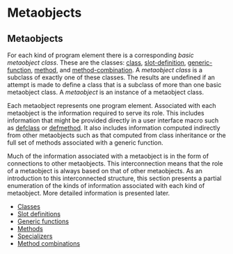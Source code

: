 Metaobjects
===========

Metaobjects
-----------

For each kind of program element there is a corresponding *basic metaobject class*. These are the classes: [class](class-class.md), [slot-definition](class-slot-definition.md), [generic-function](class-generic-function.md), [method](class-method.md), and [method-combination](class-method-combination.md). A *metaobject class* is a subclass of exactly one of these classes. The results are undefined if an attempt is made to define a class that is a subclass of more than one basic metaobject class. A *metaobject* is an instance of a metaobject class.

Each metaobject represents one program element. Associated with each metaobject is the information required to serve its role. This includes information that might be provided directly in a user interface macro such as [defclass](http://www.lispworks.com/documentation/HyperSpec/Body/m_defcla.htm#defclass) or [defmethod](http://www.lispworks.com/documentation/HyperSpec/Body/m_defcla.htm#defmethod). It also includes information computed indirectly from other metaobjects such as that computed from class inheritance or the full set of methods associated with a generic function.

Much of the information associated with a metaobject is in the form of connections to other metaobjects. This interconnection means that the role of a metaobject is always based on that of other metaobjects. As an introduction to this interconnected structure, this section presents a partial enumeration of the kinds of information associated with each kind of metaobject. More detailed information is presented later.

-   [Classes](classes.md)
-   [Slot definitions](slot-definitions.md)
-   [Generic functions](generic-functions.md)
-   [Methods](methods.md)
-   [Specializers](specializers.md)
-   [Method combinations](method-combinations.md)

